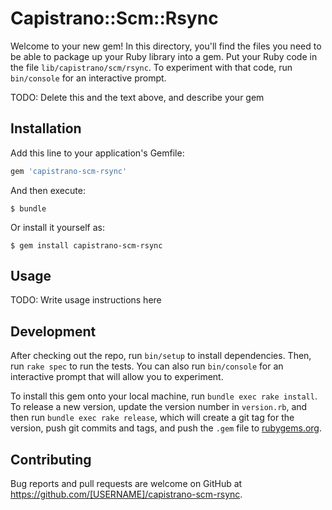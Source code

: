 # Capistrano::Scm::Rsync

Welcome to your new gem! In this directory, you'll find the files you need to be able to package up your Ruby library into a gem. Put your Ruby code in the file `lib/capistrano/scm/rsync`. To experiment with that code, run `bin/console` for an interactive prompt.

TODO: Delete this and the text above, and describe your gem

## Installation

Add this line to your application's Gemfile:

```ruby
gem 'capistrano-scm-rsync'
```

And then execute:

    $ bundle

Or install it yourself as:

    $ gem install capistrano-scm-rsync

## Usage

TODO: Write usage instructions here

## Development

After checking out the repo, run `bin/setup` to install dependencies. Then, run `rake spec` to run the tests. You can also run `bin/console` for an interactive prompt that will allow you to experiment.

To install this gem onto your local machine, run `bundle exec rake install`. To release a new version, update the version number in `version.rb`, and then run `bundle exec rake release`, which will create a git tag for the version, push git commits and tags, and push the `.gem` file to [rubygems.org](https://rubygems.org).

## Contributing

Bug reports and pull requests are welcome on GitHub at https://github.com/[USERNAME]/capistrano-scm-rsync.

